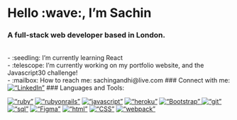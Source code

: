 <h1 align=“center”>
    Hello :wave:, I’m Sachin
</h1>
<h3 align=“center”>
    A full-stack web developer based in London.
</h3>
<br>
- :seedling: I’m currently learning React
<br>
- :telescope: I’m currently working on my portfolio website, and the Javascript30 challenge!
<br>
- :mailbox: How to reach me: sachingandhi@live.com
### Connect with me:
<a href=“https://www.linkedin.com/in/sachin-gandhi9001/”><img src=“https://raw.githubusercontent.com/rahuldkjain/github-profile-readme-generator/master/src/images/icons/Social/linked-in-alt.svg” alt=“LinkedIn” style=“width:40px”></a>
### Languages and Tools:
<p float=“left”>
  <p float=“left”>
    <a href=“https://www.ruby-lang.org/en/”><img src=“https://raw.githubusercontent.com/devicons/devicon/master/icons/ruby/ruby-original.svg” alt=“ruby” style=“width:40px”></a>
    <a href=“https://rubyonrails.org/”><img src=“https://raw.githubusercontent.com/devicons/devicon/master/icons/rails/rails-original-wordmark.svg” alt=“rubyonrails” style=“width:40px”></a>
    <a href=“https://developer.mozilla.org/en-US/docs/Web/JavaScript”><img src=“https://raw.githubusercontent.com/devicons/devicon/master/icons/javascript/javascript-original.svg” alt=“javascript” style=“width:40px”></a>
    <a href=“https://heroku.com/”><img src=“https://camo.githubusercontent.com/df12cb598044a3f38efc1f45e3580558c324cf8789b79487125044eeebcc4dee/68747470733a2f2f7777772e766563746f726c6f676f2e7a6f6e652f6c6f676f732f6865726f6b752f6865726f6b752d69636f6e2e737667” alt=“heroku” style=“width:40px”></a>
    <a href=“https://getbootstrap.com/”><img src=“https://raw.githubusercontent.com/devicons/devicon/master/icons/bootstrap/bootstrap-plain-wordmark.svg” alt=“Bootstrap” style=“width:40px”/>
    <a href=“https://git-scm.com/”><img src=“https://camo.githubusercontent.com/fbfcb9e3dc648adc93bef37c718db16c52f617ad055a26de6dc3c21865c3321d/68747470733a2f2f7777772e766563746f726c6f676f2e7a6f6e652f6c6f676f732f6769742d73636d2f6769742d73636d2d69636f6e2e737667” alt=“git” style=“width:40px”></a>
    <a href=“https://www.postgresql.org/”><img src=“https://raw.githubusercontent.com/devicons/devicon/master/icons/postgresql/postgresql-original-wordmark.svg” alt=“sql” style=“width:40px”></a>
    <a href=“https://www.figma.com/”><img src=“https://camo.githubusercontent.com/ed93c2b000a76ceaad1503e7eb9356591b885227e82a36a005b9d3498b303ba5/68747470733a2f2f7777772e766563746f726c6f676f2e7a6f6e652f6c6f676f732f6669676d612f6669676d612d69636f6e2e737667” alt=“Figma” style=“width:40px”></a>
    <a href=“https://www.w3.org/html/”><img src=“https://raw.githubusercontent.com/devicons/devicon/master/icons/html5/html5-original-wordmark.svg” alt=“html” style=“width:50px”></a>
    <a href=“https://www.w3schools.com/css/”><img src=“https://raw.githubusercontent.com/devicons/devicon/master/icons/css3/css3-original-wordmark.svg” alt=“CSS” style=“width:50px”></a>
    <a href=“https://webpack.js.org/”><img src=“https://raw.githubusercontent.com/devicons/devicon/d00d0969292a6569d45b06d3f350f463a0107b0d/icons/webpack/webpack-original-wordmark.svg” alt=“webpack” style=“width:50px”></a>
</p>
